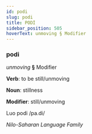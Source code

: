 ```yaml
---
id: podi
slug: podi
title: PODİ
sidebar_position: 505
hoverText: unmoving § Modifier
---
```


### podi

*unmoving* **§** Modifier

**Verb**: to be still/unmoving

**Noun**: stillness

**Modifier**: still/unmoving

Luo podi /pa.di/

*Nilo-Saharan Language Family*